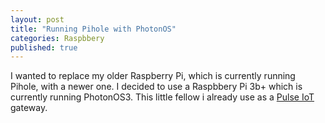 ```yaml
---
layout: post
title: "Running Pihole with PhotonOS"
categories: Raspbbery
published: true
---
```

I wanted to replace my older Raspberry Pi, which is currently running Pihole, with a newer one. I decided to use a Raspbbery Pi 3b+ which is currently running PhotonOS3. This little fellow i already use as a [Pulse IoT](https://www.vmware.com/products/pulse-iot-device-management.html) gateway.